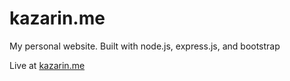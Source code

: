 # kazarin.me
My personal website. Built with node.js, express.js, and bootstrap

Live at [kazarin.me](kazarin.me)
